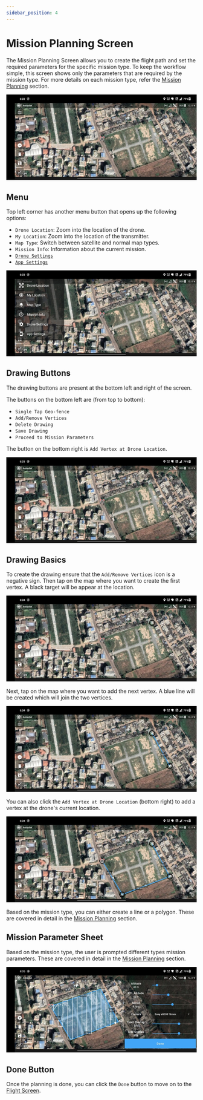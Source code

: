 ```yaml
---
sidebar_position: 4
---
```


# Mission Planning Screen

The Mission Planning Screen allows you to create the flight path and set the required parameters for the specific
mission type. To keep the workflow simple, this screen shows only the parameters that are required by the mission type.
For more details on each mission type, refer the [Mission Planning](/launchpad/mission-planning) section.

![Intro](./img/mission-planning-screen-intro.jpg)

## Menu

Top left corner has another menu button that opens up the following options:

- `Drone Location`: Zoom into the location of the drone.
- `My Location`: Zoom into the location of the transmitter.
- `Map Type`: Switch between satellite and normal map types.
- `Mission Info`: Information about the current mission.
- [`Drone Settings`](/launchpad/settings/drone-settings.md)
- [`App Settings`](/launchpad/settings/app-settings.md)

![Menu](./img/mission-planning-screen-menu.jpg)

## Drawing Buttons

The drawing buttons are present at the bottom left and right of the screen.

The buttons on the bottom left are (from top to bottom):

- `Single Tap Geo-fence`
- `Add/Remove Vertices`
- `Delete Drawing`
- `Save Drawing`
- `Proceed to Mission Parameters`

The button on the bottom right is `Add Vertex at Drone Location`.

![Drawing Buttons](./img/mission-planning-screen-drawing-buttons.jpg)

## Drawing Basics

To create the drawing ensure that the `Add/Remove Vertices` icon is a negative sign. Then tap on the map where you want
to create the first vertex. A black target will be appear at the location.

![Drawing Basics 1](./img/mission-planning-screen-drawing-basics-1.jpg)

Next, tap on the map where you want to add the next vertex. A blue line will be created which will join the two
vertices.

![Drawing Basics 2](./img/mission-planning-screen-drawing-basics-2.jpg)

You can also click the `Add Vertex at Drone Location` (bottom right) to add a vertex at the drone's current location.

![Drawing Basics 3](./img/mission-planning-screen-drawing-basics-3.jpg)

Based on the mission type, you can either create a line or a polygon. These are covered in detail in the
[Mission Planning](/launchpad/mission-planning) section.

## Mission Parameter Sheet

Based on the mission type, the user is prompted different types mission parameters. These are covered in detail in the
[Mission Planning](/launchpad/mission-planning) section.

![Mission Parameters](./img/mission-planning-screen-parameter-sheet.jpg)

## Done Button

Once the planning is done, you can click the `Done` button to move on to the [Flight Screen](./flight-screen.md).
